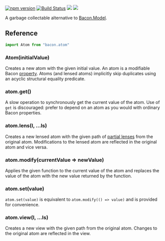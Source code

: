 [![npm version](https://badge.fury.io/js/bacon.atom.svg)](http://badge.fury.io/js/bacon.atom) [![Build Status](https://travis-ci.org/calmm-js/bacon.atom.svg?branch=master)](https://travis-ci.org/calmm-js/bacon.atom) [![](https://david-dm.org/calmm-js/bacon.atom.svg)](https://david-dm.org/calmm-js/bacon.atom) [![](https://david-dm.org/calmm-js/bacon.atom/dev-status.svg)](https://david-dm.org/calmm-js/bacon.atom?type=dev)

A garbage collectable alternative to
[Bacon.Model](https://github.com/baconjs/bacon.model).

## Reference

```js
import Atom from "bacon.atom"
```

### Atom(initialValue)

Creates a new atom with the given initial value.  An atom is a modifiable
Bacon [property](https://github.com/baconjs/bacon.js#property).  Atoms (and
lensed atoms) implicitly skip duplicates using an acyclic structural equality
predicate.

### atom.get()

A slow operation to synchronously get the current value of the atom.  Use of
`get` is discouraged: prefer to depend on an atom as you would with ordinary
Bacon properties.

### atom.lens(l, ...ls)

Creates a new lensed atom with the given path of
[partial lenses](https://github.com/calmm-js/partial.lenses/) from the original
atom.  Modifications to the lensed atom are reflected in the original atom and
vice versa.

### atom.modify(currentValue => newValue)

Applies the given function to the current value of the atom and replaces the
value of the atom with the new value returned by the function.

### atom.set(value)

`atom.set(value)` is equivalent to `atom.modify(() => value)` and is provided
for convenience.

### atom.view(l, ...ls)

Creates a new view with the given path from the original atom.  Changes to the
original atom are reflected in the view.
